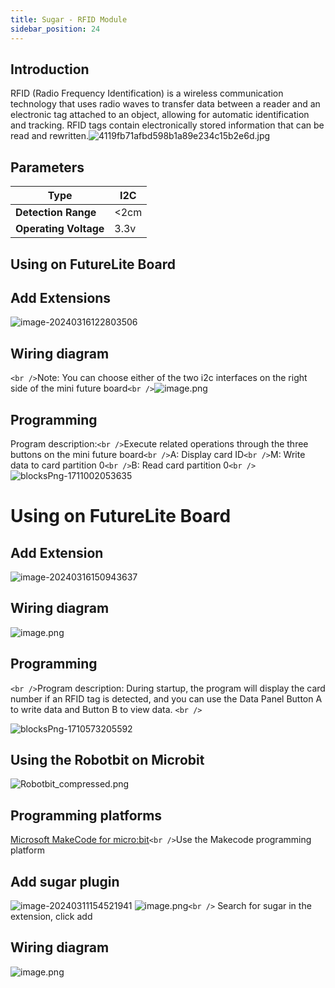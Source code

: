 ```yaml
---
title: Sugar - RFID Module
sidebar_position: 24
---
```

## Introduction

RFID (Radio Frequency Identification) is a wireless communication technology that uses radio waves to transfer data between a reader and an electronic tag attached to an object, allowing for automatic identification and tracking. RFID tags contain electronically stored information that can be read and rewritten.![4119fb71afbd598b1a89e234c15b2e6d.jpg](https://learn.kittenbot.cn/2024md_pic/1696911817559-d9dda490-1f18-4b72-85ca-8979b12e7011.jpeg)

## Parameters

| **Type**              | I2C  |
| --------------------------- | ---- |
| **Detection Range**   | <2cm |
| **Operating Voltage** | 3.3v |

## Using  on FutureLite Board

## **Add Extensions**

![image-20240316122803506](https://learn.kittenbot.cn/2024md_pic/image-20240316122803506.png)

## Wiring diagram

`<br />`Note: You can choose either of the two i2c interfaces on the right side of the mini future board`<br />`![image.png](https://learn.kittenbot.cn/2024md_pic/1696918410548-dd384ee7-d3c0-4506-91f9-77f5b9744217.png)

## Programming

Program description:`<br />`Execute related operations through the three buttons on the mini future board`<br />`A: Display card ID`<br />`M: Write data to card partition 0`<br />`B: Read card partition 0`<br />`![blocksPng-1711002053635](https://learn.kittenbot.cn/2024md_pic/blocksPng-1711002053635.png)

# Using  on FutureLite Board

## Add Extension

![image-20240316150943637](https://learn.kittenbot.cn/2024md_pic/image-20240316150943637.png)

## Wiring diagram

![image.png](https://learn.kittenbot.cn/2024md_pic/1696918912442-85f97e01-ed48-4ddc-8732-f4391ad14cf7.png)

## Programming

`<br />`Program description: During startup, the program will display the card number if an RFID tag is detected, and you can use the Data Panel Button A to write data and Button B to view data.
`<br />`

![blocksPng-1710573205592](https://learn.kittenbot.cn/2024md_pic/blocksPng-1710573205592.png)

## Using the Robotbit on Microbit

![Robotbit_compressed.png](https://learn.kittenbot.cn/2024md_pic/1709112761000-c84282ba-fe71-45c1-8ad4-8e7f6fc4738f.png)

## Programming platforms

[Microsoft MakeCode for micro:bit](https://makecode.microbit.org/#editor)`<br />`Use the Makecode programming platform

## Add sugar plugin

![image-20240311154521941](https://learn.kittenbot.cn/2024md_pic/image-20240311154521941.png)
![image.png](https://learn.kittenbot.cn/2024md_pic/1709111641678-73b61119-c29c-4b48-add7-375ce9a15935.png)`<br />`
Search for sugar in the extension, click add

## Wiring diagram

![image.png](https://learn.kittenbot.cn/2024md_pic/1709783252647-ef5fd60c-3606-4c68-983a-5730644796f6.png)
